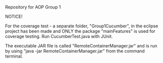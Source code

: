 Repository for AOP Group 1

NOTICE!

For the coverage test - a separate folder, "Group1Cucumber", in the eclipse project has been made and ONLY the package "mainFeatures" is used for coverage testing. Run CucumberTest.java with JUnit.



The executable JAR file is called "RemoteContainerManager.jar" and is run by using "java -jar RemoteContainerManager.jar" from the command terminal.
